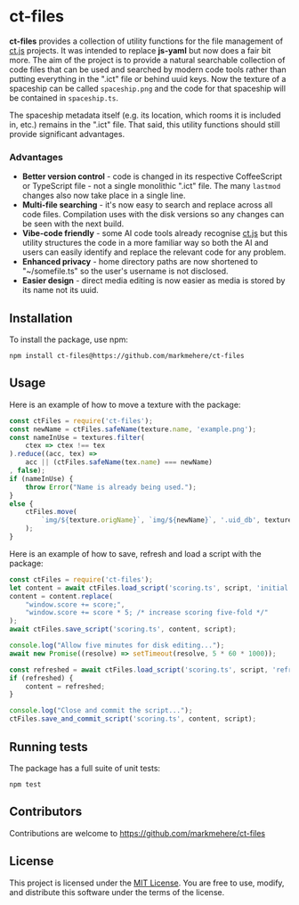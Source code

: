 # ct-files

**ct-files** provides a collection of utility functions for the file management
of [ct.js](https://github.com/ct-js/) projects. It was intended to replace
**js-yaml** but now does a fair bit more. The aim of the project is to provide
a natural searchable collection of code files that can be used and searched by
modern code tools rather than putting everything in the ".ict" file or behind
uuid keys. Now the texture of a spaceship can be called `spaceship.png` and
the code for that spaceship will be contained in `spaceship.ts`.

The spaceship metadata itself (e.g. its location, which rooms it is included in,
etc.) remains in the ".ict" file. That said, this utility functions should still
provide significant advantages.

### Advantages

* **Better version control** - code is changed in its respective CoffeeScript or
TypeScript file - not a single monolithic ".ict" file. The many `lastmod` changes
also now take place in a single line.
* **Multi-file searching** - it's now easy to search and replace across all code
files. Compilation uses with the disk versions so any changes can be seen with the
next build.
* **Vibe-code friendly** - some AI code tools already recognise [ct.js](https://github.com/ct-js/)
but this utility structures the code in a more familiar way so both the AI and users
can easily identify and replace the relevant code for any problem.
* **Enhanced privacy** - home directory paths are now shortened to "~/somefile.ts"
so the user's username is not disclosed.
* **Easier design** - direct media editing is now easier as media is stored by its
name not its uuid.

## Installation

To install the package, use npm:

```
npm install ct-files@https://github.com/markmehere/ct-files
```

## Usage

Here is an example of how to move a texture with the package:

```typescript
const ctFiles = require('ct-files');
const newName = ctFiles.safeName(texture.name, 'example.png');
const nameInUse = textures.filter(
    ctex => ctex !== tex
).reduce((acc, tex) =>
    acc || (ctFiles.safeName(tex.name) === newName)
, false);
if (nameInUse) {
    throw Error("Name is already being used.");
}
else {
    ctFiles.move(
        `img/${texture.origName}`, `img/${newName}`, '.uid_db', texture.uid
    );
}
```

Here is an example of how to save, refresh and load a script with the package:

```typescript
const ctFiles = require('ct-files');
let content = await ctFiles.load_script('scoring.ts', script, 'initial');
content = content.replace(
    "window.score += score;",
    "window.score += score * 5; /* increase scoring five-fold */"
);
await ctFiles.save_script('scoring.ts', content, script);

console.log("Allow five minutes for disk editing...");
await new Promise((resolve) => setTimeout(resolve, 5 * 60 * 1000));

const refreshed = await ctFiles.load_script('scoring.ts', script, 'refresh');
if (refreshed) {
    content = refreshed;
}

console.log("Close and commit the script...");
ctFiles.save_and_commit_script('scoring.ts', content, script);
```

## Running tests

The package has a full suite of unit tests:

```
npm test
```

## Contributors

Contributions are welcome to https://github.com/markmehere/ct-files

## License

This project is licensed under the [MIT License](LICENSE). You are free to use, modify, and distribute this software under the terms of the license.
